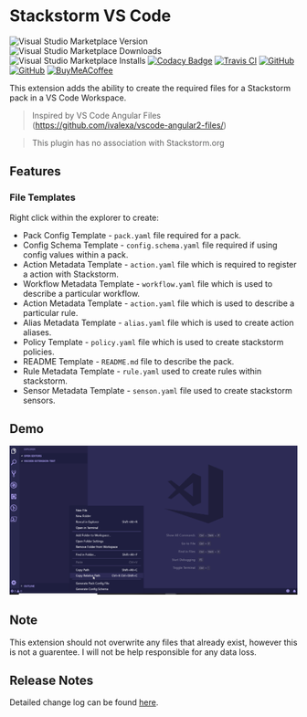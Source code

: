 # Stackstorm VS Code

![Visual Studio Marketplace Version](https://img.shields.io/visual-studio-marketplace/v/systemsmystery.stackstorm-vscode.svg?style=flat-square)
![Visual Studio Marketplace Downloads](https://img.shields.io/visual-studio-marketplace/d/systemsmystery.stackstorm-vscode.svg?style=flat-square)
![Visual Studio Marketplace Installs](https://img.shields.io/visual-studio-marketplace/i/systemsmystery.stackstorm-vscode.svg?style=flat-square)
[![Codacy Badge](https://api.codacy.com/project/badge/Grade/92ac812f24fe4dffb8b78ae6f41387fa)](https://app.codacy.com/app/rj175/stackstorm-vscode?utm_source=github.com&utm_medium=referral&utm_content=systemsmystery/stackstorm-vscode&utm_campaign=Badge_Grade_Settings)
[![Travis CI](https://img.shields.io/travis/systemsmystery/stackstorm-vscode.svg?style=flat-square)](https://travis-ci.org/user/repository)
[![GitHub](https://img.shields.io/github/issues/systemsmystery/stackstorm-vscode.svg?style=flat-square)](https://github.com/systemsmystery/stackstorm-vscode/issues)
[![GitHub](https://img.shields.io/github/release/systemsmystery/stackstorm-vscode.svg?style=flat-square)](https://github.com/systemsmystery/stackstorm-vscode/releases)
[![BuyMeACoffee](https://img.shields.io/badge/buy%20me%20a%20coffee-donate-brightgreen.svg?style=flat-square)](https://www.buymeacoffee.com/systemsmystery)

This extension adds the ability to create the required files for a Stackstorm pack in a VS Code Workspace.
 > Inspired by VS Code Angular Files (https://github.com/ivalexa/vscode-angular2-files/)

 > This plugin has no association with Stackstorm.org

## Features

### File Templates

Right click within the explorer to create:

* Pack Config Template - `pack.yaml` file required for a pack.
* Config Schema Template - `config.schema.yaml` file required if using config values within a pack.
* Action Metadata Template - `action.yaml` file which is required to register a action with Stackstorm.
* Workflow Metadata Template - `workflow.yaml` file which is used to describe a particular workflow.
* Action Metadata Template - `action.yaml` file which is used to describe a particular rule.
* Alias Metadata Template - `alias.yaml` file which is used to create action aliases.
* Policy Template - `policy.yaml` file which is used to create stackstorm policies.
* README Template - `README.md` file to describe the pack.
* Rule Metadata Template - `rule.yaml` used to create rules within stackstorm.
* Sensor Metadata Template - `senson.yaml` file used to create stackstorm sensors.

## Demo
![Overview](images/overview.gif)

## Note

This extension should not overwrite any files that already exist, however this is not a guarentee. I will not be help responsible for any data loss.

## Release Notes

Detailed change log can be found [here](CHANGELOG.md).